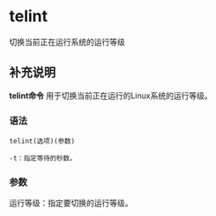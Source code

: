 telint
===

切换当前正在运行系统的运行等级

## 补充说明

**telint命令** 用于切换当前正在运行的Linux系统的运行等级。

### 语法  

```
telint(选项)(参数)
```

  

```
-t：指定等待的秒数。
```

### 参数  

运行等级：指定要切换的运行等级。


